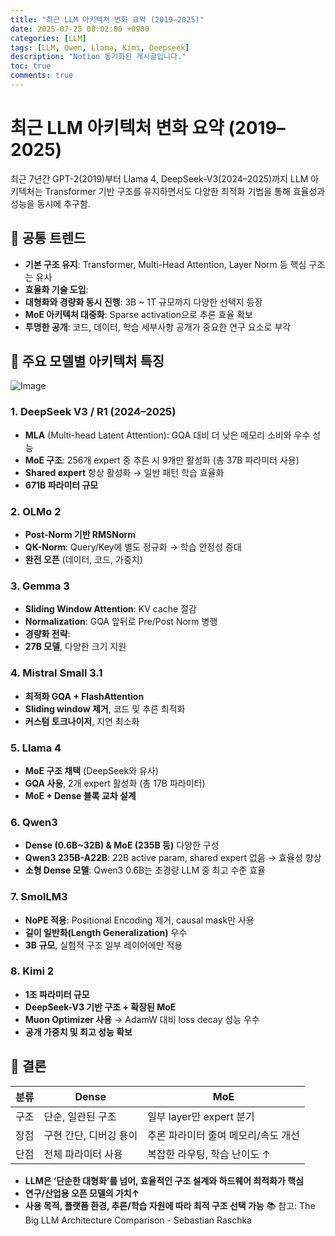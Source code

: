 ```yaml
---
title: "최근 LLM 아키텍처 변화 요약 (2019–2025)"
date: 2025-07-25 08:02:00 +0900
categories: [LLM]
tags: [LLM, Qwen, Llama, Kimi, Deepseek]
description: "Notion 동기화된 게시글입니다."
toc: true
comments: true
---
```


# 최근 LLM 아키텍처 변화 요약 (2019–2025)

최근 7년간 GPT-2(2019)부터 Llama 4, DeepSeek-V3(2024–2025)까지 LLM 아키텍처는 Transformer 기반 구조를 유지하면서도 다양한 최적화 기법을 통해 효율성과 성능을 동시에 추구함.

## 🔑 공통 트렌드

- **기본 구조 유지**: Transformer, Multi-Head Attention, Layer Norm 등 핵심 구조는 유사
- **효율화 기술 도입**:
- **대형화와 경량화 동시 진행**: 3B ~ 1T 규모까지 다양한 선택지 등장
- **MoE 아키텍처 대중화**: Sparse activation으로 추론 효율 확보
- **투명한 공개**: 코드, 데이터, 학습 세부사항 공개가 중요한 연구 요소로 부각
## 📌 주요 모델별 아키텍처 특징

![Image](https://prod-files-secure.s3.us-west-2.amazonaws.com/e6db513d-ec54-40ff-aa74-2487b0bcfe15/ac24fdd3-febf-45c7-8e99-afb6446591d8/image.png?X-Amz-Algorithm=AWS4-HMAC-SHA256&X-Amz-Content-Sha256=UNSIGNED-PAYLOAD&X-Amz-Credential=ASIAZI2LB466RLMXFS5D%2F20250725%2Fus-west-2%2Fs3%2Faws4_request&X-Amz-Date=20250725T205047Z&X-Amz-Expires=3600&X-Amz-Security-Token=IQoJb3JpZ2luX2VjECUaCXVzLXdlc3QtMiJHMEUCIC7rJcFmaWKz%2BOU8zk48uxpnd0Er%2B1Ge83ggKTJl0x6%2FAiEA5%2FmgPNYL%2FPA4zeJ3A2rBQpJIYI7Fd%2FGJrtBKGT18wc4q%2FwMIThAAGgw2Mzc0MjMxODM4MDUiDKNSoOOSOW3h48MZxircA3EcVHZjsGCh0N5AZMX6ta8keWCJbWPkTXVEm90t8%2FNi5E3onMJebbvbENVCdStPCai7WM4hdoGFVUoKLkBps41d7et7aEOiFdxBe6UNe9l0tGEusjLw%2BMoH6CAM1rq6%2Bcvz8fG9SvbxFl9iWBIH5ShYiqJe%2BhnYyqr5RCwjjepHpUb5GUasF%2F4w37E1fCW7mcxV1Z951Om5QOsgvmGu3BuVr4s26eS8rViGDBFzTOlraJZCe9DCgJHSlrzCDpMnqmjJSGZJ8kX%2Fi4aEVXDzLLOjs6CH8RCWgRG5tZI38YLAuqMCj22E1yo6pPY0k1om5dKC6i4PyvqhjXfkyAm%2BBRTZ5mjBubeX2r%2FZOd0aT61kt6LvM4mG4PatOwqXOc4V%2BTbuI2f6PdNpINpDVg5uQJc0FGEN1DPBNoOgBPhP1uv3nWp1FOiI9yoTrwyB9KN1dyYiUDOK11%2FSoRSdEvawSzWFxqgI3v9Vr8gUU6PJD3N4f9jT1%2BF9Ba0O3pfBsg%2Byy2BlrUTLuI%2Fmfjhi2anMAN2oPp034nHhNCpiK%2Bsm0nNYs9kvG5%2FBj434PY%2FSqvbh42EKU%2Buz%2Fo8KaqmJoGTiJuygcN16jAnKP3xM5DNl76%2FyDn1CNwy1Bz173buNMLDRj8QGOqUB6SC6X%2FDzpkrO2BWymEy46W5%2FAI1Hli7ubE608QIwLrzNqBNBkju2VsDGsVEc1EtFBHa5HMoTDvFOHAXXO7i9q8kaasFfiNMRQW%2BpndqoSihcNtD2MR6kECzBhvcRh%2FXP9Myvt2WBmbrxNdDzpWR1Jek7Ev0ZBIJ0rqBqSqHtJHLuAVmGoMT9TZlOaB3CQZlZBq5dWf9E0oNaaTftcs%2Bdt4PREOtl&X-Amz-Signature=53257e1a76a1c24f2d5fcb5edc6a532f0cbd086dfe61c4a7d9a4779684c75c4b&X-Amz-SignedHeaders=host&x-amz-checksum-mode=ENABLED&x-id=GetObject)

### 1. DeepSeek V3 / R1 (2024–2025)

- **MLA** (Multi-head Latent Attention): GQA 대비 더 낮은 메모리 소비와 우수 성능
- **MoE 구조**: 256개 expert 중 추론 시 9개만 활성화 (총 37B 파라미터 사용)
- **Shared expert** 항상 활성화 → 일반 패턴 학습 효율화
- **671B 파라미터 규모**
### 2. OLMo 2

- **Post-Norm 기반 RMSNorm**
- **QK-Norm**: Query/Key에 별도 정규화 → 학습 안정성 증대
- **완전 오픈** (데이터, 코드, 가중치)
### 3. Gemma 3

- **Sliding Window Attention**: KV cache 절감
- **Normalization**: GQA 앞뒤로 Pre/Post Norm 병행
- **경량화 전략**:
- **27B 모델**, 다양한 크기 지원
### 4. Mistral Small 3.1

- **최적화 GQA + FlashAttention**
- **Sliding window 제거**, 코드 및 추론 최적화
- **커스텀 토크나이저**, 지연 최소화
### 5. Llama 4

- **MoE 구조 채택** (DeepSeek와 유사)
- **GQA 사용**, 2개 expert 활성화 (총 17B 파라미터)
- **MoE + Dense 블록 교차 설계**
### 6. Qwen3

- **Dense (0.6B~32B) & MoE (235B 등)** 다양한 구성
- **Qwen3 235B-A22B**: 22B active param, shared expert 없음 → 효율성 향상
- **소형 Dense 모델**: Qwen3 0.6B는 초경량 LLM 중 최고 수준 효율
### 7. SmolLM3

- **NoPE 적용**: Positional Encoding 제거, causal mask만 사용
- **길이 일반화(Length Generalization)** 우수
- **3B 규모**, 실험적 구조 일부 레이어에만 적용
### 8. Kimi 2

- **1조 파라미터 규모**
- **DeepSeek-V3 기반 구조 + 확장된 MoE**
- **Muon Optimizer 사용** → AdamW 대비 loss decay 성능 우수
- **공개 가중치 및 최고 성능 확보**
## 🧩 결론

| 분류 | Dense | MoE |
| --- | --- | --- |
| 구조 | 단순, 일관된 구조 | 일부 layer만 expert 분기 |
| 장점 | 구현 간단, 디버깅 용이 | 추론 파라미터 줄여 메모리/속도 개선 |
| 단점 | 전체 파라미터 사용 | 복잡한 라우팅, 학습 난이도 ↑ |

- **LLM은 ‘단순한 대형화’를 넘어, 효율적인 구조 설계와 하드웨어 최적화가 핵심**
- **연구/산업용 오픈 모델의 가치↑**
- **사용 목적, 플랫폼 환경, 추론/학습 자원에 따라 최적 구조 선택 가능**
📚 참고: The Big LLM Architecture Comparison - Sebastian Raschka


